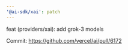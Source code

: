 ```yaml
---
'@ai-sdk/xai': patch
---
```


feat (providers/xai): add grok-3 models

Commit: https://github.com/vercel/ai/pull/6172
